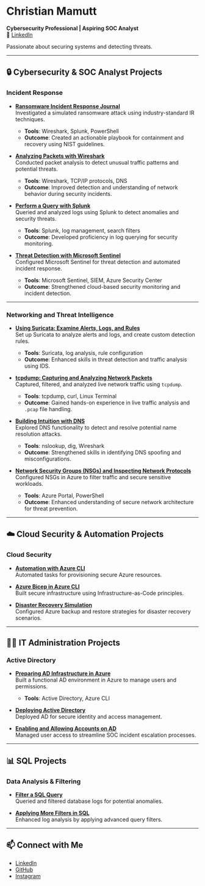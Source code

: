 # Christian Mamutt  
**Cybersecurity Professional | Aspiring SOC Analyst**  
🔗 [LinkedIn](https://linkedin.com/in/Christianmamutt)  

Passionate about securing systems and detecting threats.  

---

## 🔒 Cybersecurity & SOC Analyst Projects  

### Incident Response  
- **[Ransomware Incident Response Journal](https://github.com/Mamutt7/Ransomware-Incident-Response-Journal)**  
  Investigated a simulated ransomware attack using industry-standard IR techniques.  
  - **Tools**: Wireshark, Splunk, PowerShell  
  - **Outcome**: Created an actionable playbook for containment and recovery using NIST guidelines.  

- **[Analyzing Packets with Wireshark](https://github.com/Mamutt7/Analyzing-Packets-with-Wireshark/blob/main/README.md)**  
  Conducted packet analysis to detect unusual traffic patterns and potential threats.  
  - **Tools**: Wireshark, TCP/IP protocols, DNS  
  - **Outcome**: Improved detection and understanding of network behavior during security incidents.  

- **[Perform a Query with Splunk](https://github.com/Mamutt7/Perform-a-query-with-Splunk)**  
  Queried and analyzed logs using Splunk to detect anomalies and security threats.  
  - **Tools**: Splunk, log management, search filters  
  - **Outcome**: Developed proficiency in log querying for security monitoring.  

- **[Threat Detection with Microsoft Sentinel](https://github.com/Mamutt7/Threat-Detection-Incident-Response-in-Microsoft-Sentinel)**  
  Configured Microsoft Sentinel for threat detection and automated incident response.  
  - **Tools**: Microsoft Sentinel, SIEM, Azure Security Center  
  - **Outcome**: Strengthened cloud-based security monitoring and incident detection.  

---

### Networking and Threat Intelligence  
- **[Using Suricata: Examine Alerts, Logs, and Rules](https://github.com/Mamutt7/using-Suricata-Examine-alerts-logs-and-rules/blob/main/README.md)**  
  Set up Suricata to analyze alerts and logs, and create custom detection rules.  
  - **Tools**: Suricata, log analysis, rule configuration  
  - **Outcome**: Enhanced skills in threat detection and traffic analysis using IDS.  

- **[tcpdump: Capturing and Analyzing Network Packets](https://github.com/Mamutt7/tcpdump-Capturing-a-packet)**  
  Captured, filtered, and analyzed live network traffic using `tcpdump`.  
  - **Tools**: tcpdump, curl, Linux Terminal  
  - **Outcome**: Gained hands-on experience in live traffic analysis and `.pcap` file handling.  

- **[Building Intuition with DNS](https://github.com/Mamutt7/Lab-6-Building-intuition-for-DNS)**  
  Explored DNS functionality to detect and resolve potential name resolution attacks.  
  - **Tools**: nslookup, dig, Wireshark  
  - **Outcome**: Strengthened skills in identifying DNS spoofing and misconfigurations.  

- **[Network Security Groups (NSGs) and Inspecting Network Protocols](https://github.com/Mamutt7/Lab-2-Azure-Networking-with-VMs)**  
  Configured NSGs in Azure to filter traffic and secure sensitive workloads.  
  - **Tools**: Azure Portal, PowerShell  
  - **Outcome**: Enhanced understanding of secure network architecture for threat prevention.  

---

## ☁️ Cloud Security & Automation Projects  

### Cloud Security  
- **[Automation with Azure CLI](https://github.com/Mamutt7/Automation-with-Azure-CLI)**  
  Automated tasks for provisioning secure Azure resources.  

- **[Azure Bicep in Azure CLI](https://github.com/Mamutt7/Azure-Bicep-Beginner-Project)**  
  Built secure infrastructure using Infrastructure-as-Code principles.  

- **[Disaster Recovery Simulation](https://github.com/Mamutt7/Azure-VM-Backup-and-Restore-for-Disaster-Recovery)**  
  Configured Azure backup and restore strategies for disaster recovery scenarios.  

---

## 👨‍💻 IT Administration Projects  

### Active Directory  
- **[Preparing AD Infrastructure in Azure](https://github.com/Mamutt7/Lab-5.1-Preparing-AD-Infrastructure-in-Azure)**  
  Built a functional AD environment in Azure to manage users and permissions.  
  - **Tools**: Active Directory, Azure CLI  

- **[Deploying Active Directory](https://github.com/Mamutt7/Lab-5.2-Deploying-Active-Directory)**  
  Deployed AD for secure identity and access management.  

- **[Enabling and Allowing Accounts on AD](https://github.com/Mamutt7/Lab-5.3-Enabling-and-Unlocking-Accounts)**  
  Managed user access to streamline SOC incident escalation processes.  

---

## 📊 SQL Projects  

### Data Analysis & Filtering  
- **[Filter a SQL Query](https://github.com/Mamutt7/Filter-a-SQL-Query/blob/main/README.md)**  
  Queried and filtered database logs for potential anomalies.  

- **[Applying More Filters in SQL](https://github.com/Mamutt7/Apply-more-filters-in-SQL/blob/main/README.md)**  
  Enhanced log analysis by applying advanced query filters.  

---

## 📫 Connect with Me  
- [LinkedIn](https://linkedin.com/in/Christianmamutt)  
- [GitHub](https://github.com/Mamutt7)  
- [Instagram](https://www.instagram.com/mamutt7)  
